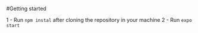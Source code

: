 #Getting started

1 - Run `npm instal` after cloning the repository in your machine
2 - Run `expo start`
